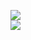 [![](https://img.shields.io/badge/Made%20With-Github%20Spray-lightgrey.svg?style=for-the-badge&logo=github)](https://github.com/Annihil/github-spray#18891)  
[![](https://i.imgur.com/2DrTn0Z.gif)](https://github.com/Annihil/github-spray)